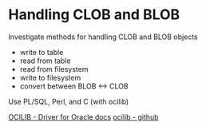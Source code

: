 
Handling CLOB and BLOB
======================

Investigate methods for handling CLOB and BLOB objects

- write to table
- read from table
- read from filesystem
- write to filesystem
- convert between BLOB <-> CLOB

Use PL/SQL, Perl, and C (with ocilib)

[OCILIB - Driver for Oracle docs](https://github.com/vrogier/ocilib)
[ocilib - github](https://vrogier.github.io/ocilib/doc/)




